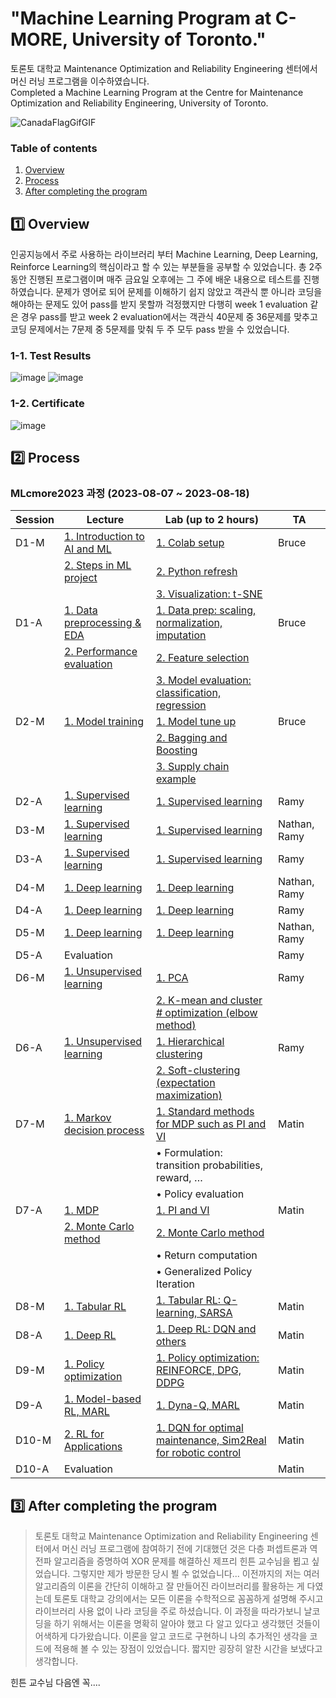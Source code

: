 # "Machine Learning Program at C-MORE, University of Toronto."
토론토 대학교 Maintenance Optimization and Reliability Engineering 센터에서 머신 러닝 프로그램을 이수하였습니다.<br/>
Completed a Machine Learning Program at the Centre for Maintenance Optimization and Reliability Engineering, University of Toronto.

![CanadaFlagGifGIF](https://github.com/user-attachments/assets/c1aea515-aa98-4a52-8c13-be7a28ca994c)

### Table of contents 

1. [Overview](#1️⃣-overview)
2. [Process](#2️⃣-process)
3. [After completing the program](#3️⃣-after-completing-the-program)

   
## 1️⃣ Overview

인공지능에서 주로 사용하는 라이브러리 부터 Machine Learning, Deep Learning, Reinforce Learning의 핵심이라고 할 수 있는 부분들을 공부할 수 있었습니다. 총 2주 동안 진행된 프로그램이며 매주 금요일 오후에는 그 주에 배운 내용으로 테스트를 진행하였습니다. 문제가 영어로 되어 문제를 이해하기 쉽지 않았고 객관식 뿐 아니라 코딩을 해야하는 문제도 있어 pass를 받지 못할까 걱정했지만 다행히 week 1 evaluation 같은 경우 pass를 받고 week 2 evaluation에서는 객관식 40문제 중 36문제를 맞추고 코딩 문제에서는 7문제 중 5문제를 맞춰 두 주 모두 pass 받을 수 있었습니다.

### 1-1. Test Results
![image](https://github.com/user-attachments/assets/3c72dfce-e396-4ac6-a496-d7e8b7a4ada0)
![image](https://github.com/user-attachments/assets/50ba0fcb-d442-482f-8d08-595c7e6cc642)

### 1-2. Certificate
![image](https://github.com/user-attachments/assets/7af4fe20-16d8-45e5-b3a8-d389c41eaa4b)


## 2️⃣ Process
### MLcmore2023 과정 (2023-08-07 ~ 2023-08-18)

| Session | Lecture                          | Lab (up to 2 hours)                   | TA    |
| ------- | -------------------------------- | ------------------------------------- | ----- |
| D1-M    | [1. Introduction to AI and ML](https://github.com/Jugahy/Machine_Learning_Program_at_the_University_of_Toronto/blob/main/Lecture%20Materials/0.%20Intro%20to%20ML.pdf)     | [1. Colab setup](https://github.com/Jugahy/Machine_Learning_Program_at_the_University_of_Toronto/blob/main/MLcmore2023-main/day1_am_morning/D1-M.ipynb)                        | Bruce |
|         | [2. Steps in ML project](https://github.com/Jugahy/Machine_Learning_Program_at_the_University_of_Toronto/blob/main/Lecture%20Materials/0.%20Intro%20to%20ML.pdf)           | [2. Python refresh](https://github.com/Jugahy/Machine_Learning_Program_at_the_University_of_Toronto/blob/main/MLcmore2023-main/day1_am_morning/D1-M.ipynb)                     |       |
|         |                                  | [3. Visualization: t-SNE](https://github.com/Jugahy/Machine_Learning_Program_at_the_University_of_Toronto/blob/main/MLcmore2023-main/day1_am_morning/D1-M.ipynb)              |       |
| D1-A    | [1. Data preprocessing & EDA](https://github.com/Jugahy/Machine_Learning_Program_at_the_University_of_Toronto/blob/main/Lecture%20Materials/0.%20Intro%20to%20ML.pdf)      | [1. Data prep: scaling, normalization, imputation](https://github.com/Jugahy/Machine_Learning_Program_at_the_University_of_Toronto/blob/main/MLcmore2023-main/day1_pm_afternoon/D1-A.ipynb) | Bruce |
|         | [2. Performance evaluation](https://github.com/Jugahy/Machine_Learning_Program_at_the_University_of_Toronto/blob/main/Lecture%20Materials/0.%20Intro%20to%20ML.pdf)        | [2. Feature selection](https://github.com/Jugahy/Machine_Learning_Program_at_the_University_of_Toronto/blob/main/MLcmore2023-main/day1_pm_afternoon/D1-A.ipynb)                  |       |
|         |                                  | [3. Model evaluation: classification, regression](https://github.com/Jugahy/Machine_Learning_Program_at_the_University_of_Toronto/blob/main/MLcmore2023-main/day1_pm_afternoon/D1-A.ipynb) |       |
| D2-M    | [1. Model training](https://github.com/Jugahy/Machine_Learning_Program_at_the_University_of_Toronto/blob/main/Lecture%20Materials/0.%20Intro%20to%20ML.pdf)                | [1. Model tune up](https://github.com/Jugahy/Machine_Learning_Program_at_the_University_of_Toronto/blob/main/MLcmore2023-main/day2_am_morning/D2-M.ipynb)                      | Bruce |
|         |                                  | [2. Bagging and Boosting](https://github.com/Jugahy/Machine_Learning_Program_at_the_University_of_Toronto/blob/main/MLcmore2023-main/day2_am_morning/D2-M.ipynb)               |       |
|         |                                  | [3. Supply chain example](https://github.com/Jugahy/Machine_Learning_Program_at_the_University_of_Toronto/blob/main/MLcmore2023-main/day2_am_morning/D2-M.ipynb)               |       |
| D2-A    | [1. Supervised learning](https://github.com/Jugahy/Machine_Learning_Program_at_the_University_of_Toronto/blob/main/Lecture%20Materials/1.%20Machine%20Learning.pdf)           | [1. Supervised learning](https://github.com/Jugahy/Machine_Learning_Program_at_the_University_of_Toronto/tree/main/MLcmore2023-main/day2_pm_afternoon)               | Ramy  |
| D3-M    | [1. Supervised learning](https://github.com/Jugahy/Machine_Learning_Program_at_the_University_of_Toronto/blob/main/Lecture%20Materials/1.%20Machine%20Learning.pdf)           | [1. Supervised learning](https://github.com/Jugahy/Machine_Learning_Program_at_the_University_of_Toronto/tree/main/MLcmore2023-main/day3_am_morning)                | Nathan, Ramy |
| D3-A    | [1. Supervised learning](https://github.com/Jugahy/Machine_Learning_Program_at_the_University_of_Toronto/blob/main/Lecture%20Materials/1.%20Machine%20Learning.pdf)           | [1. Supervised learning](https://github.com/Jugahy/Machine_Learning_Program_at_the_University_of_Toronto/tree/main/MLcmore2023-main/day3_pm_afternoon)                | Ramy  |
| D4-M    | [1. Deep learning](https://github.com/Jugahy/Machine_Learning_Program_at_the_University_of_Toronto/blob/main/Lecture%20Materials/3.%20Deep%20Learning.pdf)                 | [1. Deep learning](https://github.com/Jugahy/Machine_Learning_Program_at_the_University_of_Toronto/blob/main/MLcmore2023-main/day4_am_morning/neural-network-demo.ipynb)                      | Nathan, Ramy |
| D4-A    | [1. Deep learning](https://github.com/Jugahy/Machine_Learning_Program_at_the_University_of_Toronto/blob/main/Lecture%20Materials/3.%20Deep%20Learning.pdf)                 | [1. Deep learning](https://github.com/Jugahy/Machine_Learning_Program_at_the_University_of_Toronto/tree/main/MLcmore2023-main/day4_pm_afternoon)                      | Ramy  |
| D5-M    | [1. Deep learning](https://github.com/Jugahy/Machine_Learning_Program_at_the_University_of_Toronto/blob/main/Lecture%20Materials/3.%20Deep%20Learning.pdf)                 | [1. Deep learning](https://github.com/Jugahy/Machine_Learning_Program_at_the_University_of_Toronto/blob/main/MLcmore2023-main/day5_am_morning/rnn.ipynb)                      | Nathan, Ramy |
| D5-A    | Evaluation                       |                                      | Ramy  |
| D6-M    | [1. Unsupervised learning](https://github.com/Jugahy/Machine_Learning_Program_at_the_University_of_Toronto/blob/main/Lecture%20Materials/2.%20ML-Unsupervised.pdf)         | [1. PCA](https://github.com/Jugahy/Machine_Learning_Program_at_the_University_of_Toronto/blob/main/MLcmore2023-main/day6_am_morning/pca.ipynb)                                | Ramy  |
|         |                                  | [2. K-mean and cluster # optimization (elbow method)](https://github.com/Jugahy/Machine_Learning_Program_at_the_University_of_Toronto/blob/main/MLcmore2023-main/day6_am_morning/kmeans-demo.ipynb) |       |
| D6-A    | [1. Unsupervised learning](https://github.com/Jugahy/Machine_Learning_Program_at_the_University_of_Toronto/blob/main/Lecture%20Materials/2.%20ML-Unsupervised.pdf)         | [1. Hierarchical clustering](https://github.com/Jugahy/Machine_Learning_Program_at_the_University_of_Toronto/blob/main/MLcmore2023-main/day6_pm_afternoon/Hierarchial-clustering.ipynb)            | Ramy  |
|         |                                  | [2. Soft-clustering (expectation maximization)](https://github.com/Jugahy/Machine_Learning_Program_at_the_University_of_Toronto/blob/main/MLcmore2023-main/day6_pm_afternoon/gmm-demo.ipynb) |       |
| D7-M    | [1. Markov decision process](https://github.com/Jugahy/Machine_Learning_Program_at_the_University_of_Toronto/blob/main/Lecture%20Materials/4.%20RL1.pdf)       | [1. Standard methods for MDP such as PI and VI](https://github.com/Jugahy/Machine_Learning_Program_at_the_University_of_Toronto/blob/main/MLcmore2023-main/day7_am_morning/D7_M_Dynamic_Programming.ipynb) | Matin |
|         |                                  | • Formulation: transition probabilities, reward, … |       |
|         |                                  | • Policy evaluation                   |       |
| D7-A    | [1. MDP](https://github.com/Jugahy/Machine_Learning_Program_at_the_University_of_Toronto/blob/main/Lecture%20Materials/4.%20RL1.pdf)                          | [1. PI and VI](https://github.com/Jugahy/Machine_Learning_Program_at_the_University_of_Toronto/tree/main/MLcmore2023-main/day7_pm_afternoon)                          | Matin |
|         | [2. Monte Carlo method](https://github.com/Jugahy/Machine_Learning_Program_at_the_University_of_Toronto/blob/main/Lecture%20Materials/4.%20RL1.pdf)            | [2. Monte Carlo method](https://github.com/Jugahy/Machine_Learning_Program_at_the_University_of_Toronto/blob/main/MLcmore2023-main/day7_pm_afternoon/D7_A_Monte_Carlo_Methods.ipynb)                  |       |
|         |                                  | • Return computation                  |       |
|         |                                  | • Generalized Policy Iteration        |       |
| D8-M    | [1. Tabular RL](https://github.com/Jugahy/Machine_Learning_Program_at_the_University_of_Toronto/blob/main/Lecture%20Materials/5.%20RL2.pdf)                   | [1. Tabular RL: Q-learning, SARSA](https://github.com/Jugahy/Machine_Learning_Program_at_the_University_of_Toronto/blob/main/MLcmore2023-main/day8_am_morning/D8_M_Tabular_RL.ipynb)       | Matin |
| D8-A    | [1. Deep RL](https://github.com/Jugahy/Machine_Learning_Program_at_the_University_of_Toronto/blob/main/Lecture%20Materials/5.%20RL2.pdf)                      | [1. Deep RL: DQN and others](https://github.com/Jugahy/Machine_Learning_Program_at_the_University_of_Toronto/blob/main/MLcmore2023-main/day8_pm_afternoon/DQN_DDQN.ipynb)            | Matin |
| D9-M    | [1. Policy optimization](https://github.com/Jugahy/Machine_Learning_Program_at_the_University_of_Toronto/blob/main/Lecture%20Materials/5.%20RL2.pdf)           | [1. Policy optimization: REINFORCE, DPG, DDPG](https://github.com/Jugahy/Machine_Learning_Program_at_the_University_of_Toronto/blob/main/MLcmore2023-main/day9_am_morning/D9_Morning_REINFORCE.ipynb) | Matin |
| D9-A    | [1. Model-based RL, MARL](https://github.com/Jugahy/Machine_Learning_Program_at_the_University_of_Toronto/blob/main/Lecture%20Materials/5.%20RL2.pdf)          | [1. Dyna-Q, MARL](https://github.com/Jugahy/Machine_Learning_Program_at_the_University_of_Toronto/blob/main/MLcmore2023-main/day9_pm_afternoon/D9_A_Dyna_Q.ipynb)                       | Matin |
| D10-M   | [2. RL for Applications](https://github.com/Jugahy/Machine_Learning_Program_at_the_University_of_Toronto/blob/main/Lecture%20Materials/5.%20RL2.pdf)           | [1. DQN for optimal maintenance, Sim2Real for robotic control](https://github.com/Jugahy/Machine_Learning_Program_at_the_University_of_Toronto/blob/main/MLcmore2023-main/day10_am_morning/InvaderDefenderEnv_MinimaxQ.ipynb) | Matin |
| D10-A   | Evaluation                       |                                      | Matin |


## 3️⃣ After completing the program
> 토론토 대학교 Maintenance Optimization and Reliability Engineering 센터에서 머신 러닝 프로그램에 참여하기 전에 기대했던 것은 다층 퍼셉트론과 역전파 알고리즘을 증명하여 XOR 문제를 해결하신 제프리 힌튼 교수님을 뵙고 싶었습니다. 그렇지만 제가 방문한 당시 뵐 수 없었습니다... 이전까지의 저는 여러 알고리즘의 이론을 간단히 이해하고 잘 만들어진 라이브러리를 활용하는 게 다였는데 토론토 대학교 강의에서는 모든 이론을 수학적으로 꼼꼼하게 설명해 주시고 라이브러리 사용 없이 나라 코딩을 주로 하셨습니다. 이 과정을 따라가보니 날코딩을 하기 위해서는 이론을 명확히 알아야 했고 다 알고 있다고 생각했던 것들이 어색하게 다가왔습니다. 이론을 알고 코드로 구현하니 나의 추가적인 생각을 코드에 적용해 볼 수 있는 장점이 있었습니다. 짧지만 굉장히 알찬 시간을 보냈다고 생각합니다.


힌튼 교수님 다음엔 꼭....
